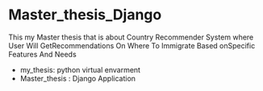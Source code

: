 # Master_thesis_Django
This my Master thesis that is about Country Recommender System where User Will GetRecommendations On Where To Immigrate Based onSpecific Features And Needs <br>
- my_thesis: python virtual envarment
- Master_thesis : Django Application
